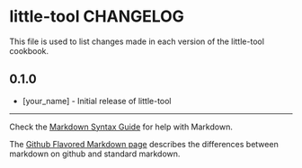 little-tool CHANGELOG
=====================

This file is used to list changes made in each version of the little-tool cookbook.

0.1.0
-----
- [your_name] - Initial release of little-tool

- - -
Check the [Markdown Syntax Guide](http://daringfireball.net/projects/markdown/syntax) for help with Markdown.

The [Github Flavored Markdown page](http://github.github.com/github-flavored-markdown/) describes the differences between markdown on github and standard markdown.
